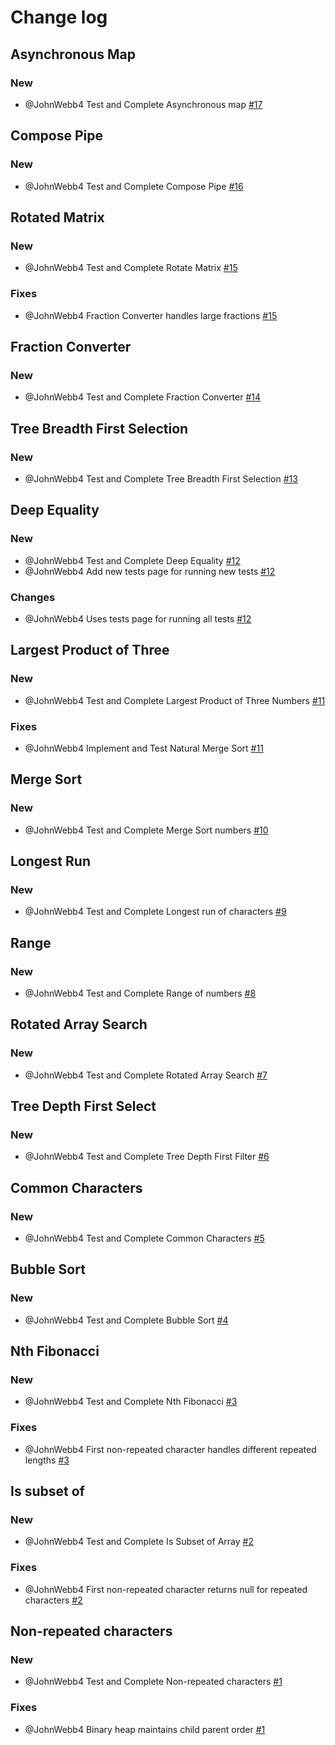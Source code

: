 # Change log
## Asynchronous Map
### New
- @JohnWebb4 Test and Complete Asynchronous map [#17](https://github.com/JohnWebb4/hrr31-toy-problems/pull/17)
## Compose Pipe
### New
- @JohnWebb4 Test and Complete Compose Pipe [#16](https://github.com/JohnWebb4/hrr31-toy-problems/pull/16)
## Rotated Matrix
### New
- @JohnWebb4 Test and Complete Rotate Matrix [#15](https://github.com/JohnWebb4/hrr31-toy-problems/pull/15)
### Fixes
- @JohnWebb4 Fraction Converter handles large fractions [#15](https://github.com/JohnWebb4/hrr31-toy-problems/pull/15)
## Fraction Converter
### New
- @JohnWebb4 Test and Complete Fraction Converter [#14](https://github.com/JohnWebb4/hrr31-toy-problems/pull/14)
## Tree Breadth First Selection
### New
- @JohnWebb4 Test and Complete Tree Breadth First Selection [#13](https://github.com/JohnWebb4/hrr31-toy-problems/pull/13)
## Deep Equality
### New
- @JohnWebb4 Test and Complete Deep Equality [#12](https://github.com/JohnWebb4/hrr31-toy-problems/pull/12)
- @JohnWebb4 Add new tests page for running new tests [#12](https://github.com/JohnWebb4/hrr31-toy-problems/pull/12)
### Changes
- @JohnWebb4 Uses tests page for running all tests [#12](https://github.com/JohnWebb4/hrr31-toy-problems/pull/12)
## Largest Product of Three
### New
- @JohnWebb4 Test and Complete Largest Product of Three Numbers [#11](https://github.com/JohnWebb4/hrr31-toy-problems/pull/11)
### Fixes
- @JohnWebb4 Implement and Test Natural Merge Sort [#11](https://github.com/JohnWebb4/hrr31-toy-problems/pull/11)
## Merge Sort
### New
- @JohnWebb4 Test and Complete Merge Sort numbers [#10](https://github.com/JohnWebb4/hrr31-toy-problems/pull/10)
## Longest Run
### New
- @JohnWebb4 Test and Complete Longest run of characters [#9](https://github.com/JohnWebb4/hrr31-toy-problems/pull/9)
## Range
### New
- @JohnWebb4 Test and Complete Range of numbers [#8](https://github.com/JohnWebb4/hrr31-toy-problems/pull/8)
## Rotated Array Search
### New
- @JohnWebb4 Test and Complete Rotated Array Search [#7](https://github.com/JohnWebb4/hrr31-toy-problems/pull/7)
## Tree Depth First Select
### New
- @JohnWebb4 Test and Complete Tree Depth First Filter [#6](https://github.com/JohnWebb4/hrr31-toy-problems/pull/6)
## Common Characters
### New
- @JohnWebb4 Test and Complete Common Characters [#5](https://github.com/JohnWebb4/hrr31-toy-problems/pull/5)
## Bubble Sort
### New
- @JohnWebb4 Test and Complete Bubble Sort [#4](https://github.com/JohnWebb4/hrr31-toy-problems/pull/4)
## Nth Fibonacci
### New
- @JohnWebb4 Test and Complete Nth Fibonacci [#3](https://github.com/JohnWebb4/hrr31-toy-problems/pull/3)
### Fixes
- @JohnWebb4 First non-repeated character handles different repeated lengths [#3](https://github.com/JohnWebb4/hrr31-toy-problems/pull/3)
## Is subset of
### New
- @JohnWebb4 Test and Complete Is Subset of Array [#2](https://github.com/JohnWebb4/hrr31-toy-problems/pull/2)
### Fixes
- @JohnWebb4 First non-repeated character returns null for repeated characters [#2](https://github.com/JohnWebb4/hrr31-toy-problems/pull/2)
## Non-repeated characters
### New
- @JohnWebb4 Test and Complete Non-repeated characters [#1](https://github.com/JohnWebb4/hrr31-toy-problems/pull/1)
### Fixes
- @JohnWebb4 Binary heap maintains child parent order [#1]((https://github.com/JohnWebb4/hrr31-toy-problems/pull/1))